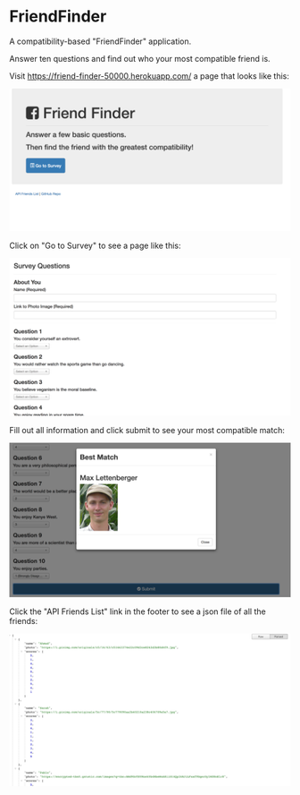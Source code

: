 # FriendFinder
A compatibility-based "FriendFinder" application.

Answer ten questions and find out who your most compatible friend is.

Visit https://friend-finder-50000.herokuapp.com/ a page that looks like this:

![FriendFinder](home.png)



Click on "Go to Survey" to see a page like this:

![FriendFinder](survey.png)



Fill out all information and click submit to see your most compatible match:

![FriendFinder](match.png)



Click the "API Friends List" link in the footer to see a json file of all the friends:

![FriendFinder](friends.png)



